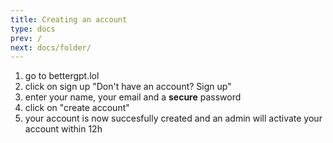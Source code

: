```yaml
---
title: Creating an account
type: docs
prev: /
next: docs/folder/
---
```


1. go to bettergpt.lol
2. click on sign up "Don't have an account? Sign up"
3. enter your name, your email and a **secure** password
4. click on "create account"
5. your account is now succesfully created and an admin will activate your account within 12h
